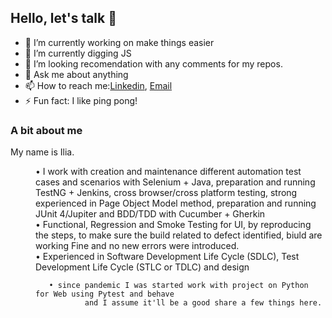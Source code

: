## Hello, let's talk 👋



- 🔭 I’m currently working on make things easier
- 🌱 I’m currently digging JS
- 🤔 I’m looking recomendation with any comments for my repos. 
- 💬 Ask me about anything
- 📫 How to reach me:[Linkedin](https://www.linkedin.com/in/ilia-pavlov-ny34722/), [Email](iliapavlov314@gmail.com)
- ⚡ Fun fact: I like ping pong!


### A bit about me
<p>My name is Ilia.</p> 
<dl>
   <dd> • I work with creation and maintenance different automation test cases and scenarios with Selenium + Java, preparation and running TestNG + Jenkins, cross browser/cross platform  testing, strong experienced in Page Object Model method, preparation and running JUnit 4/Jupiter and BDD/TDD with Cucumber + Gherkin
   </dd>   
   <dd> • Functional, Regression and Smoke Testing for UI, by reproducing the steps, to make sure the build related to defect identified, biuld are working Fine and no new errors were introduced. 
   <dd> • Experienced in Software Development Life Cycle (SDLC), Test Development Life Cycle (STLC or TDLC) and design
      
       • since pandemic I was started work with project on Python for Web using Pytest and behave
               and I assume it'll be a good share a few things here. 
</dl>

